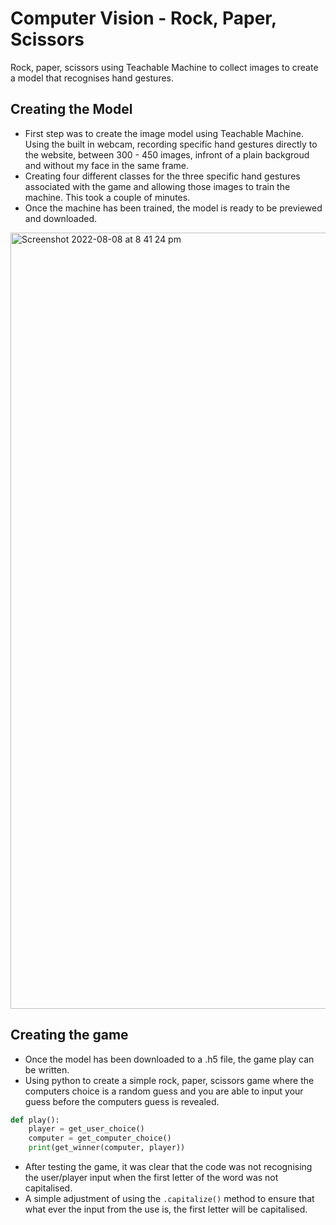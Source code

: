 # Computer Vision - Rock, Paper, Scissors
Rock, paper, scissors using Teachable Machine to collect images to create a model that recognises hand gestures.

## Creating the Model
- First step was to create the image model using Teachable Machine. Using the built in webcam, recording specific hand gestures directly to the website, between 300 - 450 images, infront of a plain backgroud and without my face in the same frame. 
- Creating four different classes for the three specific hand gestures associated with the game and allowing those images to train the machine. This took a couple of minutes. 
- Once the machine has been trained, the model is ready to be previewed and downloaded. 
<img width="1242" alt="Screenshot 2022-08-08 at 8 41 24 pm" src="https://user-images.githubusercontent.com/95615535/183734562-42defd25-96c2-46c0-93ad-97d1cacded8d.png">

## Creating the game
- Once the model has been downloaded to a .h5 file, the game play can be written. 
- Using python to create a simple rock, paper, scissors game where the computers choice is a random guess and you are able to input your guess before the computers guess is revealed. 
``` python 
def play():
    player = get_user_choice()
    computer = get_computer_choice()
    print(get_winner(computer, player))
```
- After testing the game, it was clear that the code was not recognising the user/player input when the first letter of the word was not capitalised.
- A simple adjustment of using the ``` .capitalize() ``` method to ensure that what ever the input from the use is, the first letter will be capitalised. 
